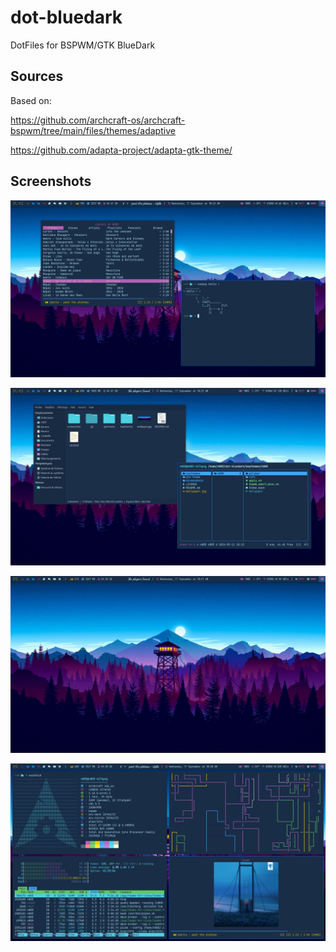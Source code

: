 # dot-bluedark
DotFiles for BSPWM/GTK BlueDark

## Sources

Based on:  

https://github.com/archcraft-os/archcraft-bspwm/tree/main/files/themes/adaptive  

https://github.com/adapta-project/adapta-gtk-theme/

## Screenshots

![Screen1](screenshots/pic1.png)

![Screen2](screenshots/pic2.png)

![Screen3](screenshots/pic3.png)

![Screen4](screenshots/pic4.png)